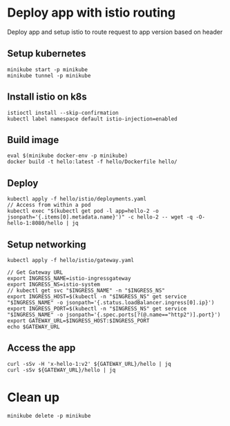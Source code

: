 # Deploy app with istio routing

Deploy app and setup istio to route request to app version based on header

## Setup kubernetes

```
minikube start -p minikube
minikube tunnel -p minikube
```

## Install istio on k8s

```
istioctl install --skip-confirmation
kubectl label namespace default istio-injection=enabled
```

## Build image

```
eval $(minikube docker-env -p minikube)
docker build -t hello:latest -f hello/Dockerfile hello/
```

## Deploy

```
kubectl apply -f hello/istio/deployments.yaml
// Access from within a pod
kubectl exec "$(kubectl get pod -l app=hello-2 -o jsonpath='{.items[0].metadata.name}')" -c hello-2 -- wget -q -O- hello-1:8080/hello | jq
```

## Setup networking

```
kubectl apply -f hello/istio/gateway.yaml

// Get Gateway URL
export INGRESS_NAME=istio-ingressgateway
export INGRESS_NS=istio-system
// kubectl get svc "$INGRESS_NAME" -n "$INGRESS_NS"
export INGRESS_HOST=$(kubectl -n "$INGRESS_NS" get service "$INGRESS_NAME" -o jsonpath='{.status.loadBalancer.ingress[0].ip}')
export INGRESS_PORT=$(kubectl -n "$INGRESS_NS" get service "$INGRESS_NAME" -o jsonpath='{.spec.ports[?(@.name=="http2")].port}')
export GATEWAY_URL=$INGRESS_HOST:$INGRESS_PORT
echo $GATEWAY_URL
```

## Access the app

```
curl -sSv -H 'x-hello-1:v2' ${GATEWAY_URL}/hello | jq
curl -sSv ${GATEWAY_URL}/hello | jq
```

# Clean up

```
minikube delete -p minikube
```
